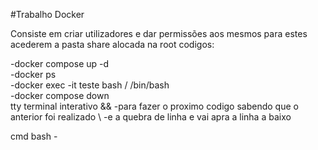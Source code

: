#Trabalho Docker

Consiste em criar utilizadores e dar permissões aos mesmos para estes acederem a pasta share alocada na root codigos:

  -docker compose up -d  
  -docker ps  
  -docker exec -it teste bash / /bin/bash  
  -docker compose down  
tty terminal interativo
&& -para fazer o proximo codigo sabendo que o anterior foi realizado
\ -e a quebra de linha e vai apra a linha a baixo

cmd bash - 

